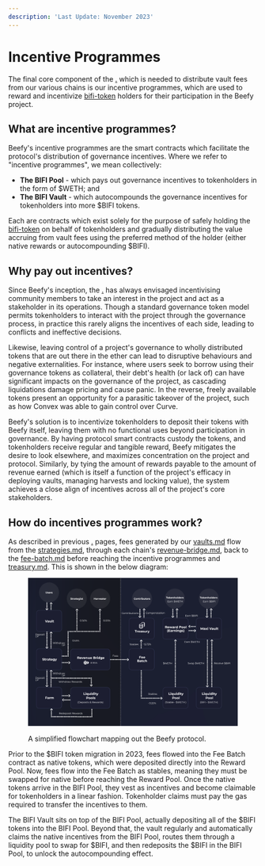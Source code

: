 ```yaml
---
description: 'Last Update: November 2023'
---
```


# Incentive Programmes

The final core component of the [.](./ "mention") which is needed to distribute vault fees from our various chains is our incentive programmes, which are used to reward and incentivize [bifi-token](../bifi-token/ "mention") holders for their participation in the Beefy project.&#x20;

## What are incentive programmes?

Beefy's incentive programmes are the smart contracts which facilitate the protocol's distribution of governance incentives. Where we refer to "incentive programmes", we mean collectively:

* **The BIFI Pool** - which pays out governance incentives to tokenholders in the form of $WETH; and
* **The BIFI Vault** - which autocompounds the governance incentives for tokenholders into more $BIFI tokens.

Each are contracts which exist solely for the purpose of safely holding the [bifi-token](../bifi-token/ "mention") on behalf of tokenholders and gradually distributing the value accruing from vault fees using the preferred method of the holder (either native rewards or autocompounding $BIFI).

## Why pay out incentives?

Since Beefy's inception, the [.](./ "mention") has always envisaged incentivising community members to take an interest in the project and act as a stakeholder in its operations. Though a standard governance token model permits tokenholders to interact with the project through the governance process, in practice this rarely aligns the incentives of each side, leading to conflicts and ineffective decisions.

Likewise, leaving control of a project's governance to wholly distributed tokens that are out there in the ether can lead to disruptive behaviours and negative externalities. For instance, where users seek to borrow using their governance tokens as collateral, their debt's health (or lack of) can have significant impacts on the governance of the project, as cascading liquidations damage pricing and cause panic. In the reverse, freely available tokens present an opportunity for a parasitic takeover of the project, such as how Convex was able to gain control over Curve.

Beefy's solution is to incentivize tokenholders to deposit their tokens with Beefy itself, leaving them with no functional uses beyond participation in governance. By having protocol smart contracts custody the tokens, and tokenholders receive regular and tangible reward, Beefy mitigates the desire to look elsewhere, and maximizes concentration on the project and protocol. Similarly, by tying the amount of rewards payable to the amount of revenue earned (which is itself a function of the project's efficacy in deploying vaults, managing harvests and locking value), the system achieves a close align of incentives across all of the project's core stakeholders.

## How do incentives programmes work?

As described in previous [.](./ "mention") pages, fees generated by our [vaults.md](../../beefy-products/vaults.md "mention") flow from the [strategies.md](../../beefy-products/strategies.md "mention"), through each chain's [revenue-bridge.md](revenue-bridge.md "mention"), back to the [fee-batch.md](fee-batch.md "mention") before reaching the incentive programmes and [treasury.md](../../dao/treasury.md "mention"). This is shown in the below diagram:

<figure><img src="../../.gitbook/assets/beefy-protocol-flowchart-clean.png" alt=""><figcaption><p>A simplified flowchart mapping out the Beefy protocol.</p></figcaption></figure>

Prior to the $BIFI token migration in 2023, fees flowed into the Fee Batch contract as native tokens, which were deposited directly into the Reward Pool. Now, fees flow into the Fee Batch as stables, meaning they must be swapped for native before reaching the Reward Pool. Once the native tokens arrive in the BIFI Pool, they vest as incentives and become claimable for tokenholders in a linear fashion. Tokenholder claims must pay the gas required to transfer the incentives to them.

The BIFI Vault sits on top of the BIFI Pool, actually depositing all of the $BIFI tokens into the BIFI Pool. Beyond that, the vault regularly and automatically claims the native incentives from the BIFI Pool, routes them through a liquidity pool to swap for $BIFI, and then redeposits the $BIFI in the BIFI Pool, to unlock the autocompounding effect.
